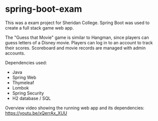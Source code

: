 # spring-boot-exam
This was a exam project for Sheridan College. Spring Boot was used to create a full stack game web app.

The "Guess that Movie" game is similar to Hangman, since players can guess letters of a Disney movie. Players can log in to an account to track their scores. Scoreboard and movie records are managed with admin accounts.

Dependencies used:

- Java
- Spring Web
- Thymeleaf
- Lombok
- Spring Security
- H2 database / SQL

Overview video showing the running web app and its dependencies:
https://youtu.be/xQerrAx_XUU
